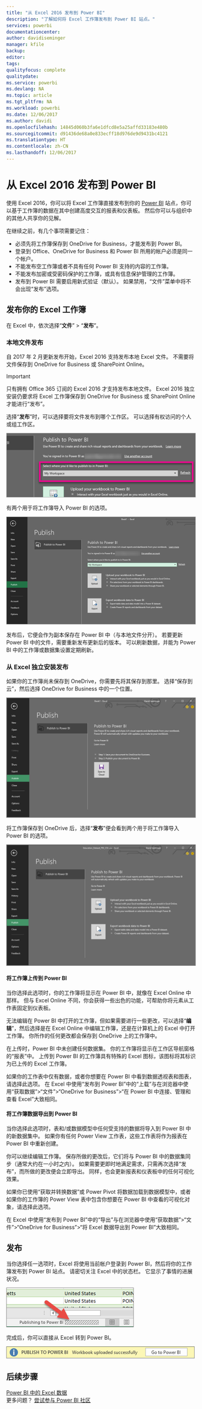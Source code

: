 ```yaml
---
title: "从 Excel 2016 发布到 Power BI"
description: "了解如何将 Excel 工作簿发布到 Power BI 站点。"
services: powerbi
documentationcenter: 
author: davidiseminger
manager: kfile
backup: 
editor: 
tags: 
qualityfocus: complete
qualitydate: 
ms.service: powerbi
ms.devlang: NA
ms.topic: article
ms.tgt_pltfrm: NA
ms.workload: powerbi
ms.date: 12/06/2017
ms.author: davidi
ms.openlocfilehash: 14845d060b3fa6e1dfcd8e5a25affd33183e480b
ms.sourcegitcommit: d91436de68a0e833ecff18d976de9d9431bc4121
ms.translationtype: HT
ms.contentlocale: zh-CN
ms.lasthandoff: 12/06/2017
---
```

# <a name="publish-to-power-bi-from-excel-2016"></a>从 Excel 2016 发布到 Power BI
使用 Excel 2016，你可以将 Excel 工作簿直接发布到你的 [Power BI](https://powerbi.microsoft.com) 站点，你可以基于工作簿的数据在其中创建高度交互的报表和仪表板。 然后你可以与组织中的其他人共享你的见解。

在继续之前，有几个事项需要记住：

* 必须先将工作簿保存到 OneDrive for Business，才能发布到 Power BI。
* 登录到 Office、OneDrive for Business 和 Power BI 所用的帐户必须是同一个帐户。
* 不能发布空工作簿或者不具有任何 Power BI 支持的内容的工作簿。
* 不能发布加密或受密码保护的工作簿，或具有信息保护管理的工作簿。
* 发布到 Power BI 需要启用新式验证（默认）。 如果禁用，“文件”菜单中将不会出现“发布”选项。

## <a name="to-publish-your-excel-workbook"></a>发布你的 Excel 工作簿
在 Excel 中，依次选择“**文件**” > “**发布**”。

### <a name="local-file-publishing"></a>本地文件发布
自 2017 年 2 月更新发布开始，Excel 2016 支持发布本地 Excel 文件。 不需要将文件保存到 OneDrive for Business 或 SharePoint Online。

> [!IMPORTANT]
> 只有拥有 Office 365 订阅的 Excel 2016 才支持发布本地文件。 Excel 2016 独立安装仍要求将 Excel 工作簿保存到 OneDrive for Business 或 SharePoint Online 才能进行“发布”。
> 
> 

选择“**发布**”时，可以选择要将文件发布到哪个工作区。 可以选择有权访问的个人或组工作区。

![](media/service-publish-from-excel/pbi_choose_workspace.png)

有两个用于将工作簿导入 Power BI 的选项。

![](media/service-publish-from-excel/pbi_uploadexport3.png)

发布后，它便会作为副本保存在 Power BI 中（与本地文件分开）。 若要更新 Power BI 中的文件，需要重新发布更新后的版本。 可以刷新数据，并能为 Power BI 中的工作簿或数据集设置定期刷新。

### <a name="publishing-from-excel-standalone"></a>从 Excel 独立安装发布
如果你的工作簿尚未保存到 OneDrive，你需要先将其保存到那里。 选择“保存到云”，然后选择 OneDrive for Business 中的一个位置。

![](media/service-publish-from-excel/pbi_savetoonedrive2.png)

将工作簿保存到 OneDrive 后，选择“**发布**”便会看到两个用于将工作簿导入 Power BI 的选项。

![](media/service-publish-from-excel/pbi_uploadexport2.png)

#### <a name="upload-your-workbook-to-power-bi"></a>将工作簿上传到 Power BI
当你选择此选项时，你的工作簿将显示在 Power BI 中，就像在 Excel Online 中那样。 但与 Excel Online 不同，你会获得一些出色的功能，可帮助你将元素从工作表固定到仪表板。

无法编辑在 Power BI 中打开的工作簿，但如果需要进行一些更改，可以选择“**编辑**”，然后选择是在 Excel Online 中编辑工作簿，还是在计算机上的 Excel 中打开工作簿。 你所作的任何更改都会保存到 OneDrive 上的工作簿中。

在上传时，Power BI 中未创建任何数据集。 你的工作簿将显示在工作区导航窗格的“报表”中。 上传到 Power BI 的工作簿具有特殊的 Excel 图标，该图标将其标识为已上传的 Excel 工作簿。

如果你的工作表中仅有数据，或者你想要在 Power BI 中看到数据透视表和图表，请选择此选项。
在 Excel 中使用“发布到 Power BI”中的“上载”与在浏览器中使用“获取数据”>“文件”>“OneDrive for Business”>“在 Power BI 中连接、管理和查看 Excel”大致相同。

#### <a name="export-workbook-data-to-power-bi"></a>将工作簿数据导出到 Power BI
当你选择此选项时，表和/或数据模型中任何受支持的数据将导入到 Power BI 中的新数据集中。 如果你有任何 Power View 工作表，这些工作表将作为报表在 Power BI 中重新创建。

你可以继续编辑工作簿。 保存所做的更改后，它们将与 Power BI 中的数据集同步（通常大约在一小时之内）。 如果需要更即时地满足需求，只需再次选择“发布”，而所做的更改便会立即导出。 同样，也会更新报表和仪表板中的任何可视化效果。

如果你已使用“获取并转换数据”或 Power Pivot 将数据加载到数据模型中，或者如果你的工作簿的 Power View 表中包含你想要在 Power BI 中查看的可视化对象，请选择此选项。

在 Excel 中使用“发布到 Power BI”中的“导出”与在浏览器中使用“获取数据”>“文件”>“OneDrive for Business”>“将 Excel 数据导出到 Power BI”大致相同。

## <a name="publishing"></a>发布
当你选择任一选项时，Excel 将使用当前帐户登录到 Power BI，然后将你的工作簿发布到 Power BI 站点。 请密切关注 Excel 中的状态栏。 它显示了事情的进展状况。

![](media/service-publish-from-excel/pbi_publishingstatus.png)

完成后，你可以直接从 Excel 转到 Power BI。

![](media/service-publish-from-excel/pbi_gotopbi.png)

## <a name="next-steps"></a>后续步骤
[Power BI 中的 Excel 数据](service-excel-workbook-files.md)  
更多问题？ [尝试参与 Power BI 社区](http://community.powerbi.com/)

